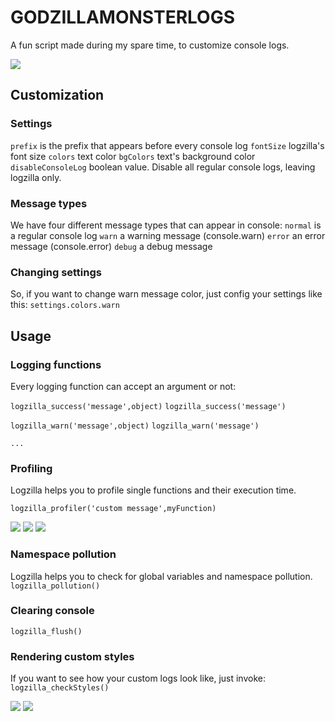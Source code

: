 GODZILLAMONSTERLOGS
========

A fun script made during my spare time, to customize console logs.

![](http://gamesdbase.com/Media/SYSTEM/Nintendo_NES/Title/big/Godzilla-_Monster_of_Monsters_-_1989_-_Toho_Company.jpg)


## Customization
### Settings
`prefix` is the prefix that appears before every console log
`fontSize` logzilla's font size
`colors` text color
`bgColors` text's background color
`disableConsoleLog` boolean value. Disable all regular console logs, leaving logzilla only.

### Message types
We have four different message types that can appear in console:
`normal` is a regular console log
`warn` a warning message (console.warn)
`error` an error message (console.error)
`debug` a debug message

### Changing settings
So, if you want to change warn message color, just config your settings like this:
`settings.colors.warn`

## Usage
### Logging functions
Every logging function can accept an argument or not:

`logzilla_success('message',object)`
`logzilla_success('message')`

`logzilla_warn('message',object)`
`logzilla_warn('message')`

`...`

### Profiling
Logzilla helps you to profile single functions and their execution time. 

`logzilla_profiler('custom message',myFunction)`

![](https://dl.dropboxusercontent.com/u/79294412/logzilla3.png)
![](https://dl.dropboxusercontent.com/u/79294412/logzilla4.png)
![](https://dl.dropboxusercontent.com/u/79294412/logzilla5.png)

### Namespace pollution
Logzilla helps you to check for global variables and namespace pollution. 
`logzilla_pollution()`

### Clearing console
`logzilla_flush()`

### Rendering custom styles
If you want to see how your custom logs look like, just invoke:
`logzilla_checkStyles()`

![](https://dl.dropboxusercontent.com/u/79294412/logzilla1.png)
![](https://dl.dropboxusercontent.com/u/79294412/logzilla2.png)
